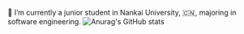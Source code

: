 🏫 I’m currently a junior student in Nankai University, 🇨🇳, majoring in software engineering.
![Anurag's GitHub stats](https://github-readme-stats.vercel.app/api?username=anuraghazra&show_icons=true&theme=radical)
